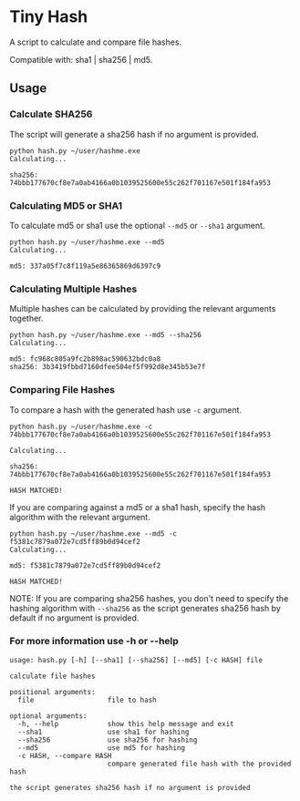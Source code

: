 # Tiny Hash

A script to calculate and compare file hashes.

Compatible with: sha1 | sha256 | md5.

## Usage

### Calculate SHA256

The script will generate a sha256 hash if no argument is provided.

```code
python hash.py ~/user/hashme.exe
Calculating...

sha256: 74bbb177670cf8e7a0ab4166a0b1039525600e55c262f701167e501f184fa953
```

### Calculating MD5 or SHA1

To calculate md5 or sha1 use the optional `--md5` or `--sha1` argument.

```code
python hash.py ~/user/hashme.exe --md5
Calculating...

md5: 337a05f7c8f119a5e86365869d6397c9
```

### Calculating Multiple Hashes

Multiple hashes can be calculated by providing the relevant arguments together.

```code
python hash.py ~/user/hashme.exe --md5 --sha256
Calculating...

md5: fc968c805a9fc2b898ac590632bdc0a8
sha256: 3b3419fbbd7160dfee504ef5f992d8e345b53e7f
```

### Comparing File Hashes

To compare a hash with the generated hash use `-c` argument.

```code
python hash.py ~/user/hashme.exe -c 74bbb177670cf8e7a0ab4166a0b1039525600e55c262f701167e501f184fa953

Calculating...

sha256: 74bbb177670cf8e7a0ab4166a0b1039525600e55c262f701167e501f184fa953

HASH MATCHED!
```

If you are comparing against a md5 or a sha1 hash, specify the hash algorithm with the relevant argument.

```code
python hash.py ~/user/hashme.exe --md5 -c f5381c7879a072e7cd5ff89b0d94cef2
Calculating...

md5: f5381c7879a072e7cd5ff89b0d94cef2

HASH MATCHED!
```

NOTE: If you are comparing sha256 hashes, you don't need to specify the hashing algorithm with `--sha256` as the script generates sha256 hash by default if no argument is provided.

### For more information use -h or --help

```code
usage: hash.py [-h] [--sha1] [--sha256] [--md5] [-c HASH] file

calculate file hashes

positional arguments:
  file                  file to hash

optional arguments:
  -h, --help            show this help message and exit
  --sha1                use sha1 for hashing
  --sha256              use sha256 for hashing
  --md5                 use md5 for hashing
  -c HASH, --compare HASH
                        compare generated file hash with the provided hash

the script generates sha256 hash if no argument is provided
```
